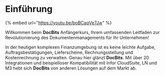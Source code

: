 # Einführung

{% embed url="https://youtu.be/boBCaqVe7Jw" %}

Willkommen beim **DocBits** Anfängerkurs, Ihrem umfassenden Leitfaden zur Revolutionierung des Dokumentenmanagements für Ihr Unternehmen!

In der heutigen komplexen Finanzumgebung ist es keine leichte Aufgabe, Auftragsbestätigungen, Lieferscheine, Rechnungsstellung und Kostenrechnung zu verwalten. Genau hier glänzt **DocBits**. Mit über 20 Integrationen und beispielloser Kompatibilität mit Infor CloudSuite, LN und M3 hebt sich **DocBits** von anderen Lösungen auf dem Markt ab.
